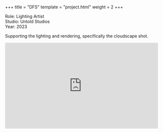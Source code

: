 +++
title = "DFS"
template = "project.html"
weight = 2
+++

Role: Lighting Artist  
Studio: Untold Studios  
Year: 2023  

Supporting the lighting and rendering, specifically the cloudscape shot.

<div style="padding:56.25% 0 0 0;position:relative;"><iframe src="https://player.vimeo.com/video/994624219?h=9f0ad198c7&amp;badge=0&amp;autopause=0&amp;player_id=0&amp;app_id=58479" frameborder="0" allow="autoplay; fullscreen; picture-in-picture; clipboard-write" style="position:absolute;top:0;left:0;width:100%;height:100%;" title="dfs"></iframe></div><script src="https://player.vimeo.com/api/player.js"></script>
